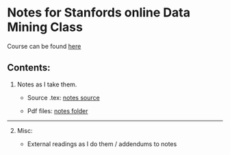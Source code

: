 # Notes for Stanfords online Data Mining Class

Course can be found [here](https://lagunita.stanford.edu/courses/course-v1:ComputerScience+MMDS+SelfPaced/info)

## Contents: 

1) Notes as I take them.

	+ Source .tex: [notes source](https://github.com/IanQS/stanford_data-mining/tree/master/notes/compile_outputs)
    
    + Pdf files: [notes folder](https://github.com/IanQS/stanford_data-mining/tree/master/notes)
    
_____
2) Misc: 

	+ External readings as I do them / addendums to notes
